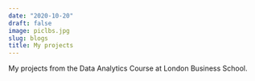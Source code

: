 ```yaml
---
date: "2020-10-20"
draft: false
image: piclbs.jpg
slug: blogs
title: My projects
---
```


My projects from the Data Analytics Course at London Business School.